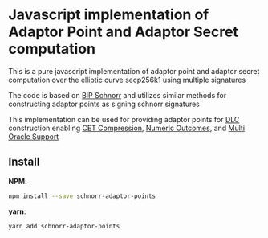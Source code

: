 # Javascript implementation of Adaptor Point and Adaptor Secret computation

This is a pure javascript implementation of adaptor point and adaptor secret computation over the elliptic curve secp256k1 using multiple signatures

The code is based on [BIP Schnorr](https://github.com/guggero/bip-schnorr/) and utilizes similar methods for constructing adaptor points as signing schnorr signatures

This implementation can be used for providing adaptor points for [DLC](https://github.com/discreetlogcontracts/dlcspecs) construction enabling [CET Compression](https://github.com/discreetlogcontracts/dlcspecs/blob/c4fb12d95a4255eabb873611437d05b740bbeccc/CETCompression.md#adaptor-points-with-multiple-signatures), [Numeric Outcomes](https://github.com/discreetlogcontracts/dlcspecs/blob/c4fb12d95a4255eabb873611437d05b740bbeccc/NumericOutcome.md), and [Multi Oracle Support](https://github.com/discreetlogcontracts/dlcspecs/blob/4fb01bc4e15865fa8323caf7e9cebb403b8116a5/MultiOracle.md)

## Install

**NPM**:
```bash
npm install --save schnorr-adaptor-points
```

**yarn**:
```bash
yarn add schnorr-adaptor-points
```
